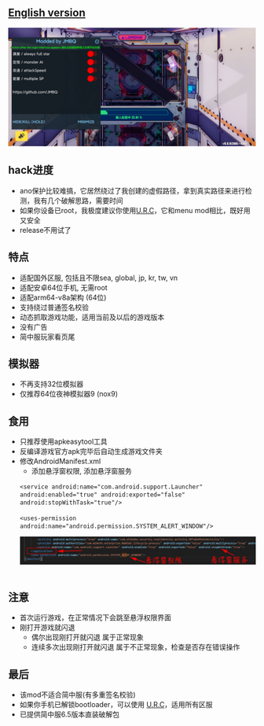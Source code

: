 ## [English version](README_EN.md)
![image](img/01.jpg)
  
## hack进度
* ano保护比较难搞，它居然绕过了我创建的虚假路径，拿到真实路径来进行检测，我有几个破解思路，需要时间
* 如果你设备已root，我极度建议你使用[U.R.C](https://github.com/JMBQ/URC)，它和menu mod相比，既好用又安全
* release不用试了
  
## 特点
* 适配国外区服, 包括且不限sea, global, jp, kr, tw, vn
* 适配安卓64位手机, 无需root
* 适配arm64-v8a架构 (64位)
* 支持绕过普通签名校验
* 动态抓取游戏功能，适用当前及以后的游戏版本
* 没有广告
* 简中服玩家看页尾
  
## 模拟器
* 不再支持32位模拟器
* 仅推荐64位夜神模拟器9 (nox9)
  
## 食用
* 只推荐使用apkeasytool工具
* 反编译游戏官方apk完毕后自动生成游戏文件夹
* 修改AndroidManifest.xml
  * 添加悬浮窗权限, 添加悬浮窗服务
  ```
  <service android:name="com.android.support.Launcher" android:enabled="true" android:exported="false" android:stopWithTask="true"/>

  <uses-permission android:name="android.permission.SYSTEM_ALERT_WINDOW"/>
  ```
  ![image](img/02.jpg)
  <br></br>



## 注意
* 首次运行游戏，在正常情况下会跳至悬浮权限界面
* 刚打开游戏就闪退
  * 偶尔出现刚打开就闪退 属于正常现象
  * 连续多次出现刚打开就闪退 属于不正常现象，检查是否存在错误操作

## 最后
* 该mod不适合简中服(有多重签名校验)
* 如果你手机已解锁bootloader，可以使用 [U.R.C](https://github.com/JMBQ/URC)，适用所有区服
* 已提供简中服6.5版本直装破解包
